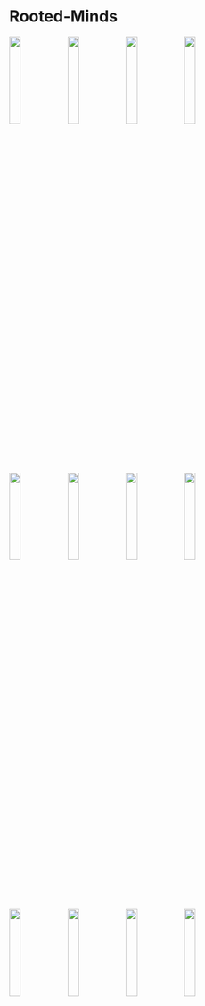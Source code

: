 # Rooted-Minds
<img src="https://github.com/blessedCode07/Rooted-Minds/blob/master/screeshots/Screenshot_20200716-114629_Rooted%20Minds.jpg" width="20%" height="20%"> <img src="https://github.com/blessedCode07/Rooted-Minds/blob/master/screeshots/Screenshot_20200716-114640_Rooted%20Minds.jpg" width="20%" height="20%">
<img src="https://github.com/blessedCode07/Rooted-Minds/blob/master/screeshots/Screenshot_20200716-114649_Rooted%20Minds.jpg" width="20%" height="20%">
<img src="https://github.com/blessedCode07/Rooted-Minds/blob/master/screeshots/Screenshot_20200716-114653_Rooted%20Minds.jpg" width="20%" height="20%">
<img src="https://github.com/blessedCode07/Rooted-Minds/blob/master/screeshots/Screenshot_20200716-114702_Rooted%20Minds.jpg" width="20%" height="20%">
<img src="https://github.com/blessedCode07/Rooted-Minds/blob/master/screeshots/Screenshot_20200716-114714_Rooted%20Minds.jpg" width="20%" height="20%">
<img src="https://github.com/blessedCode07/Rooted-Minds/blob/master/screeshots/Screenshot_20200716-114720_Rooted%20Minds.jpg" width="20%" height="20%">
<img src="https://github.com/blessedCode07/Rooted-Minds/blob/master/screeshots/Screenshot_20200716-114944_Rooted%20Minds.jpg" width="20%" height="20%">
<img src="https://github.com/blessedCode07/Rooted-Minds/blob/master/screeshots/Screenshot_20200716-114954_Rooted%20Minds.jpg" width="20%" height="20%">
<img src="https://github.com/blessedCode07/Rooted-Minds/blob/master/screeshots/Screenshot_20200716-114959_Rooted%20Minds.jpg" width="20%" height="20%">
<img src="https://github.com/blessedCode07/Rooted-Minds/blob/master/screeshots/Screenshot_20200716-115024_Rooted%20Minds.jpg" width="20%" height="20%">
<img src="https://github.com/blessedCode07/Rooted-Minds/blob/master/screeshots/Screenshot_20200716-115038_Rooted%20Minds.jpg" width="20%" height="20%">
